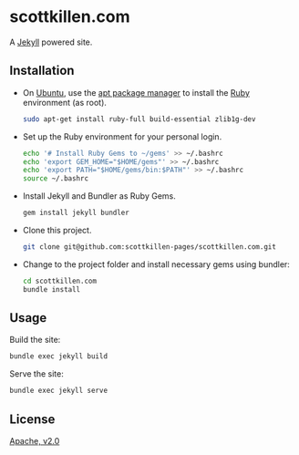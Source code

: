 # scottkillen.com

A [Jekyll](https://jekyllrb.com/) powered site.

## Installation

* On [Ubuntu](https://ubuntu.com/), use the [apt package manager](https://ubuntu.com/server/docs/package-management) to install the [Ruby](https://www.ruby-lang.org/en/) environment (as root).

    ```bash
    sudo apt-get install ruby-full build-essential zlib1g-dev
    ```

* Set up the Ruby environment for your personal login.

    ```bash
    echo '# Install Ruby Gems to ~/gems' >> ~/.bashrc
    echo 'export GEM_HOME="$HOME/gems"' >> ~/.bashrc
    echo 'export PATH="$HOME/gems/bin:$PATH"' >> ~/.bashrc
    source ~/.bashrc
    ```

* Install Jekyll and Bundler as Ruby Gems.

    ```bash
    gem install jekyll bundler
    ```

* Clone this project.

    ```bash
    git clone git@github.com:scottkillen-pages/scottkillen.com.git
    ```

* Change to the project folder and install necessary gems using bundler:

    ```bash
    cd scottkillen.com
    bundle install
    ```

## Usage

Build the site:

```bash
bundle exec jekyll build
```

Serve the site:

```bash
bundle exec jekyll serve
```

## License

[Apache, v2.0](https://www.apache.org/licenses/LICENSE-2.0)
